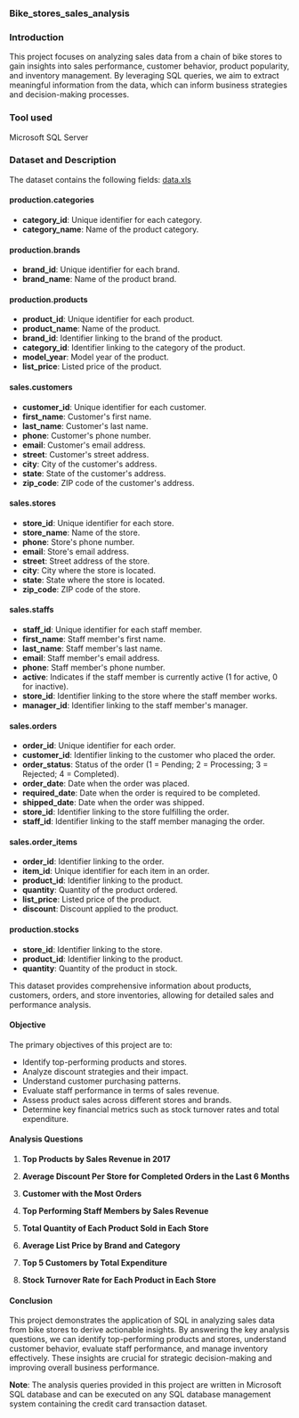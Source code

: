 ### Bike_stores_sales_analysis

### Introduction
This project focuses on analyzing sales data from a chain of bike stores to gain insights into sales performance, customer behavior, product popularity, and inventory management. By leveraging SQL queries, we aim to extract meaningful information from the data, which can inform business strategies and decision-making processes.

### Tool used
Microsoft SQL Server

### Dataset and Description

The dataset contains the following fields: [data.xls](https://github.com/user-attachments/files/15776660/data.xls)

#### production.categories
- **category_id**: Unique identifier for each category.
- **category_name**: Name of the product category.

#### production.brands
- **brand_id**: Unique identifier for each brand.
- **brand_name**: Name of the product brand.

#### production.products
- **product_id**: Unique identifier for each product.
- **product_name**: Name of the product.
- **brand_id**: Identifier linking to the brand of the product.
- **category_id**: Identifier linking to the category of the product.
- **model_year**: Model year of the product.
- **list_price**: Listed price of the product.

#### sales.customers
- **customer_id**: Unique identifier for each customer.
- **first_name**: Customer's first name.
- **last_name**: Customer's last name.
- **phone**: Customer's phone number.
- **email**: Customer's email address.
- **street**: Customer's street address.
- **city**: City of the customer's address.
- **state**: State of the customer's address.
- **zip_code**: ZIP code of the customer's address.

#### sales.stores
- **store_id**: Unique identifier for each store.
- **store_name**: Name of the store.
- **phone**: Store's phone number.
- **email**: Store's email address.
- **street**: Street address of the store.
- **city**: City where the store is located.
- **state**: State where the store is located.
- **zip_code**: ZIP code of the store.

#### sales.staffs
- **staff_id**: Unique identifier for each staff member.
- **first_name**: Staff member's first name.
- **last_name**: Staff member's last name.
- **email**: Staff member's email address.
- **phone**: Staff member's phone number.
- **active**: Indicates if the staff member is currently active (1 for active, 0 for inactive).
- **store_id**: Identifier linking to the store where the staff member works.
- **manager_id**: Identifier linking to the staff member's manager.

#### sales.orders
- **order_id**: Unique identifier for each order.
- **customer_id**: Identifier linking to the customer who placed the order.
- **order_status**: Status of the order (1 = Pending; 2 = Processing; 3 = Rejected; 4 = Completed).
- **order_date**: Date when the order was placed.
- **required_date**: Date when the order is required to be completed.
- **shipped_date**: Date when the order was shipped.
- **store_id**: Identifier linking to the store fulfilling the order.
- **staff_id**: Identifier linking to the staff member managing the order.

#### sales.order_items
- **order_id**: Identifier linking to the order.
- **item_id**: Unique identifier for each item in an order.
- **product_id**: Identifier linking to the product.
- **quantity**: Quantity of the product ordered.
- **list_price**: Listed price of the product.
- **discount**: Discount applied to the product.

#### production.stocks
- **store_id**: Identifier linking to the store.
- **product_id**: Identifier linking to the product.
- **quantity**: Quantity of the product in stock.

This dataset provides comprehensive information about products, customers, orders, and store inventories, allowing for detailed sales and performance analysis.
#### Objective
The primary objectives of this project are to:
- Identify top-performing products and stores.
- Analyze discount strategies and their impact.
- Understand customer purchasing patterns.
- Evaluate staff performance in terms of sales revenue.
- Assess product sales across different stores and brands.
- Determine key financial metrics such as stock turnover rates and total expenditure.

#### Analysis Questions

1. **Top Products by Sales Revenue in 2017**
  
2. **Average Discount Per Store for Completed Orders in the Last 6 Months**
  
3. **Customer with the Most Orders**
   
4. **Top Performing Staff Members by Sales Revenue**
   
5. **Total Quantity of Each Product Sold in Each Store**

6. **Average List Price by Brand and Category**

7. **Top 5 Customers by Total Expenditure**

8. **Stock Turnover Rate for Each Product in Each Store**

#### Conclusion
This project demonstrates the application of SQL in analyzing sales data from bike stores to derive actionable insights. By answering the key analysis questions, we can identify top-performing products and stores, understand customer behavior, evaluate staff performance, and manage inventory effectively. These insights are crucial for strategic decision-making and improving overall business performance.

**Note**: The analysis queries provided in this project are written in Microsoft SQL database and can be executed on any SQL database management system containing the credit card transaction dataset.
